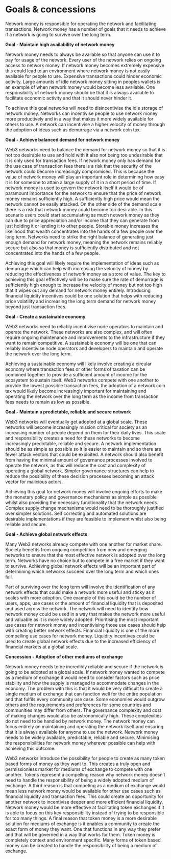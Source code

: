 # Goals & concessions

Network money is responsible for operating the network and facilitating transactions. Network money has a number of goals that it needs to achieve if a network is going to survive over the long term.



**Goal - Maintain high availability of network money**

Network money needs to always be available so that anyone can use it to pay for usage of the network. Every user of the network relies on ongoing access to network money. If network money becomes extremely expensive this could lead to an environment where network money is not easily available for people to use. Expensive transactions could hinder economic activity. Large amounts of idle network money sitting in peoples wallets is an example of when network money would become less available. One responsibility of network money should be that it is always available to facilitate economic activity and that it should never hinder it.

To achieve this goal networks will need to disincentivise the idle storage of network money. Networks can incentivise people to use network money more productively and in a way that makes it more widely available for others to use. A network can incentivise a higher velocity of money through the adoption of ideas such as demurrage via a network coin tax.



**Goal - Achieve balanced demand for network money**

Web3 networks need to balance the demand for network money so that it is not too desirable to use and hold with it also not being too undesirable that it is only used for transaction fees. If network money only has demand for the use case of transaction fees there is a risk that the security of the network could become increasingly compromised. This is because the value of network money will play an important role in determining how easy it is for someone to attain a large supply of it in a short period of time. If network money is used to govern the network itself it would be of paramount importance for the network to ensure that the price of network money remains sufficiently high. A sufficiently high price would mean the network cannot be easily attacked. On the other side of the demand scale there is a risk that network money could become too desirable. In this scenario users could start accumulating as much network money as they can due to price appreciation and/or income that they can generate from just holding it or lending it to other people. Storable money increases the likelihood that wealth concentrates into the hands of a few people over the long term. Networks need to strike the right balance of generating just enough demand for network money, meaning the network remains reliably secure but also so that money is sufficiently distributed and not concentrated into the hands of a few people.

Achieving this goal will likely require the implementation of ideas such as demurrage which can help with increasing the velocity of money by reducing the effectiveness of network money as a store of value. The key to achieving this goal effectively will be to make sure the rate of demurrage is sufficiently high enough to increase the velocity of money but not too high that it wipes out any demand for network money entirely. Introducing financial liquidity incentives could be one solution that helps with reducing price volatility and increasing the long term demand for network money beyond just transaction fees.



**Goal - Create a sustainable economy**

Web3 networks need to reliably incentivise node operators to maintain and operate the network. These networks are also complex, and will often require ongoing maintenance and improvements to the infrastructure if they want to remain competitive. A sustainable economy will be one that can reliably incentivise node operators and developers to maintain and operate the network over the long term.

Achieving a sustainable economy will likely involve creating a circular economy where transaction fees or other forms of taxation can be combined together to provide a sufficient amount of income for the ecosystem to sustain itself. Web3 networks compete with one another to provide the lowest possible transaction fees, the adoption of a network coin tax would likely become increasingly important for maintaining and operating the network over the long term as the income from transaction fees needs to remain as low as possible.



**Goal - Maintain a predictable, reliable and secure network**

Web3 networks will eventually get adopted at a global scale. These networks will become increasingly mission critical for society as an increasing number of people depend on them for their daily lives. This scale and responsibility creates a need for these networks to become increasingly predictable, reliable and secure. A network implementation should be as simple as possible so it is easier to maintain and so there are fewer attack vectors that could be exploited. A network should also benefit from having the minimal amount of governance processes involved to operate the network, as this will reduce the cost and complexity of operating a global network. Simpler governance structures can help to reduce the possibility of these decision processes becoming an attack vector for malicious actors.

Achieving this goal for network money will involve ongoing efforts to make the monetary policy and governance mechanisms as simple as possible whilst also providing the necessary functionality that the network needs. Complex supply change mechanisms would need to be thoroughly justified over simpler solutions. Self correcting and automated solutions are desirable implementations if they are feasible to implement whilst also being reliable and secure.



**Goal - Achieve global network effects**

Many Web3 networks already compete with one another for market share. Society benefits from ongoing competition from new and emerging networks to ensure that the most effective network is adopted over the long term. Networks have no choice but to compete in a free market if they want to survive. Achieving global network effects will be an important part of determining which networks succeed over the long term and which ones fail.

Part of surviving over the long term will involve the identification of any network effects that could make a network more useful and sticky as it scales with more adoption. One example of this could be the number of users, apps, use cases or the amount of financial liquidity that is deposited and used across the network. The network will need to identify how network money could be used in a way that makes the network more useful and valuable as it is more widely adopted. Prioritising the most important use cases for network money and incentivising those use cases should help with creating better network effects. Financial liquidity is one of the more compelling use cases for network money. Liquidity incentives could be used to create global network effects due to the increased efficiency of financial markets at a global scale.



**Concession - Adoption of other mediums of exchange**

Network money needs to be incredibly reliable and secure if the network is going to be adopted at a global scale. If network money wanted to compete as a medium of exchange it would need to consider factors such as price stability and how the supply is managed to accommodate changes in the economy. The problem with this is that it would be very difficult to create a single medium of exchange that can function well for the entire population and that fulfils every community use case. Some economies would outgrow others and the requirements and preferences for some countries and communities may differ from others. The governance complexity and cost of making changes would also be astronomically high. These complexities do not need to be handled by network money. The network money can focus entirely on maintaining and operating the network itself and ensuring that it is always available for anyone to use the network. Network money needs to be widely available, predictable, reliable and secure. Minimising the responsibilities for network money wherever possible can help with achieving this outcome.

Web3 networks introduce the possibility for people to create as many token based forms of money as they want to. This creates a truly open and permissionless market for mediums of exchange to compete with one another. Tokens represent a compelling reason why network money doesn’t need to handle the responsibility of being a widely adopted medium of exchange. A third reason is that competing as a medium of exchange would mean less network money would be available for other use cases such as financial liquidity and transaction fees. This could create an opportunity for another network to incentivise deeper and more efficient financial liquidity. Network money would be more effective at facilitating token exchanges if it is able to focus on this key responsibility instead of trying to be responsible for too many things. A final reason that token money is a more desirable solution for mediums of exchange is it enables a community to create the exact form of money they want. One that functions in any way they prefer and that will be governed in a way that works for them. Token money is completely context and environment specific. Many forms of token based money can be created to handle the responsibility of being a medium of exchange.
